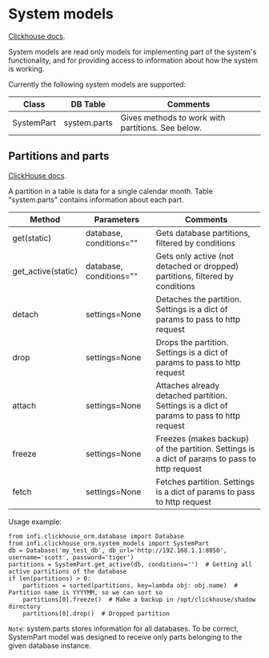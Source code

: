 System models
=============

[Clickhouse docs](https://clickhouse.yandex/reference_en.html#System%20tables).

System models are read only models for implementing part of the system's functionality, and for providing access to information about how the system is working.

Currently the following system models are supported:

| Class        | DB Table       | Comments
| ------------ | -------------- | ---------------------------------------------------
| SystemPart   | system.parts   | Gives methods to work with partitions. See below.

Partitions and parts
--------------------

[ClickHouse docs](https://clickhouse.yandex/reference_en.html#Manipulations%20with%20partitions%20and%20parts).

A partition in a table is data for a single calendar month. Table "system.parts" contains information about each part.

| Method                | Parameters                | Comments
| --------------------- | ------------------------- | -----------------------------------------------------------------------------------------------
| get(static)           | database, conditions=""   | Gets database partitions, filtered by conditions
| get_active(static)    | database, conditions=""   | Gets only active (not detached or dropped) partitions, filtered by conditions
| detach                | settings=None             | Detaches the partition. Settings is a dict of params to pass to http request
| drop                  | settings=None             | Drops the partition. Settings is a dict of params to pass to http request
| attach                | settings=None             | Attaches already detached partition. Settings is a dict of params to pass to http request
| freeze                | settings=None             | Freezes (makes backup) of the partition. Settings is a dict of params to pass to http request
| fetch                 | settings=None             | Fetches partition. Settings is a dict of params to pass to http request

Usage example:

    from infi.clickhouse_orm.database import Database
    from infi.clickhouse_orm.system_models import SystemPart
    db = Database('my_test_db', db_url='http://192.168.1.1:8050', username='scott', password='tiger')
    partitions = SystemPart.get_active(db, conditions='')  # Getting all active partitions of the database
    if len(partitions) > 0:
        partitions = sorted(partitions, key=lambda obj: obj.name)  # Partition name is YYYYMM, so we can sort so
        partitions[0].freeze()  # Make a backup in /opt/clickhouse/shadow directory
        partitions[0].drop()  # Dropped partition

`Note`: system.parts stores information for all databases. To be correct, SystemPart model was designed to receive only parts belonging to the given database instance.
